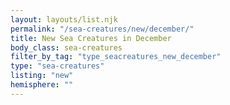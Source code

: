```yaml
---
layout: layouts/list.njk
permalink: "/sea-creatures/new/december/"
title: New Sea Creatures in December
body_class: sea-creatures
filter_by_tag: "type_seacreatures_new_december"
type: "sea-creatures"
listing: "new"
hemisphere: ""
---
```

